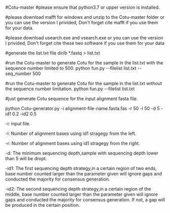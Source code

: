 #Cotu-master
#please ensure that python3.7 or upper version is installed.

#please download mafft for windows and unzip to the Cotu-master folder or you can use the version I privided, Don't forget cite mafft if you use them for your data.

#please download usearch.exe and vsearch.exe or you can use the version I privided, Don't forget cite these two software if you use them for your data

#generate the list.txt file 
dir/b *.fastq > list.txt

#run the Cotu-master to generate Cotu for the sample in the list.txt with the sequence number limited to 500.
python fun.py --filelist list.txt --seq_number 500

#run the Cotu-master to generate Cotu for the sample in the list.txt without the sequence number limitation.
python fun.py --filelist list.txt

#just generate Cotu sequence for the input alignment fasta file.

python Cotu-generator.py -i alignment-file-name.fasta.fas -r 50 -l 50 -d 5 -id1 0.2 -id2 0.5

-i: input file.

-l: Number of alignment bases using id1 stragegy from the left.

-r: Number of alignment bases using id1 stragegy from the right.

-d: The minimum sequencing depth,sample with sequencing depth lower than 5 will be dropt.

-id1: The first sequencing depth strategy,in a certain region of two ends, base number counted larger than the parameter given will ignore gaps and conducted the majority for consensus generation.

-id2: The second sequencing depth strategy,in a certain region of the middle, base number counted larger than the parameter given will ignore gaps and conducted the majority for consensus generation. If not, a gap will be produced in the certain position.
